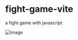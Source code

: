 # fight-game-vite
a fight game with javascript

![image](https://user-images.githubusercontent.com/87625663/194629015-25873198-5645-4753-9781-be4bb7419f37.png)
